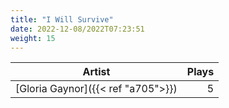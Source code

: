 ```yaml
---
title: "I Will Survive"
date: 2022-12-08/2022T07:23:51
weight: 15
---
```




 Artist | Plays 
----- | -----:
[Gloria Gaynor]({{< ref "a705">}}) | 5
